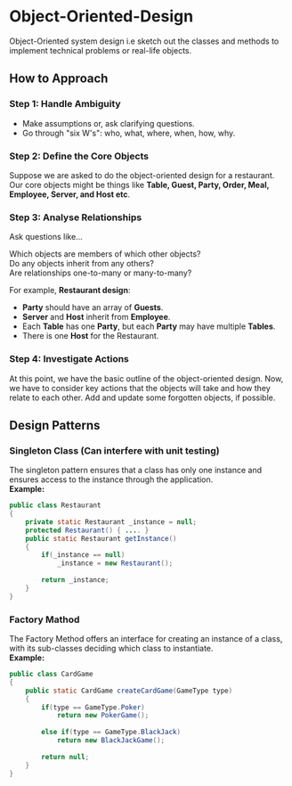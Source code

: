 # Object-Oriented-Design

Object-Oriented system design i.e sketch out the classes and methods to implement technical problems or real-life objects.

## How to Approach

### Step 1: Handle Ambiguity

* Make assumptions or, ask clarifying questions.
* Go through "six W's": who, what, where, when, how, why.

### Step 2: Define the Core Objects

Suppose we are asked to do the object-oriented design for a restaurant. Our core objects might be things like **Table, Guest, Party, 
Order, Meal, Employee, Server, and Host etc**.

### Step 3: Analyse Relationships

Ask questions like...

Which objects are members of which other objects? <br>
Do any objects inherit from any others? <br>
Are relationships one-to-many or many-to-many?

For example, **Restaurant design**:
* **Party** should have an array of **Guests**.
* **Server** and **Host** inherit from **Employee**.
* Each **Table** has one **Party**, but each **Party** may have multiple **Tables**.
* There is one **Host** for the Restaurant.

### Step 4: Investigate Actions

At this point, we have the basic outline of the object-oriented design. Now, we have to consider key actions that the objects will take
and how they relate to each other. Add and update some forgotten objects, if possible.

## Design Patterns

### Singleton Class (Can interfere with unit testing)

The singleton pattern ensures that a class has only one instance and ensures access to the instance through the application.<br>
**Example:**

```java
public class Restaurant 
{
    private static Restaurant _instance = null;
    protected Restaurant() { .... }
    public static Restaurant getInstance() 
    {
        if(_instance == null)
            _instance = new Restaurant();
            
        return _instance;
    }
}
```

### Factory Mathod

The Factory Method offers an interface for creating an instance of a class, with its sub-classes deciding which class to instantiate.<br>
**Example:**

```java
public class CardGame
{
    public static CardGame createCardGame(GameType type)
    {
        if(type == GameType.Poker)
            return new PokerGame();
            
        else if(type == GameType.BlackJack)
            return new BlackJackGame();
            
        return null;
    }
}
```

